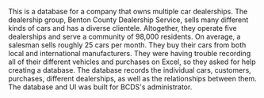 <!--
Citation for the baseline structure and code for project:
Date: 02/26/2025
Based on: CS 340 Starter Code
Source URL: https://github.com/osu-cs340-ecampus/react-starter-app
-->

This is a database for a company that owns multiple car dealerships. The dealership group, Benton County Dealership Service, sells many different kinds of cars and has a diverse clientele. Altogether, they operate five dealerships and serve a community of 98,000 residents. On average, a salesman sells roughly 25 cars per month. They buy their cars from both local and international manufacturers. They were having trouble recording all of their different vehicles and purchases on Excel, so they asked for help creating a database. The database records the individual cars, customers, purchases, different dealerships, as well as the relationships between them. The database and UI was built for BCDS's administrator.